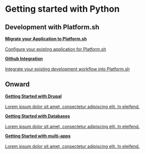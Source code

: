 
# Getting started with Python


## Development with Platform.sh

<html>
<head>
<link rel="stylesheet" href="/styles/styles.css">
</head>
<body>

<a href="/gettingstarted/languages/python/demo/start.html" class="buttongen full"><b>Migrate your Application to Platform.sh</b><br/><br/>Configure your existing application for Platform.sh</a>

<a href="/gettingstarted/languages/python/demo/start.html" class="buttongen full"><b>Github Integration</b><br/><br/>Integrate your existing development workflow into Platform.sh</a>

</body>
</html>

## Onward

<html>
<head>
<link rel="stylesheet" href="/styles/styles.css">
</head>
<body>

<a href="/gettingstarted/languages/python/demo/start.html" class="buttongen full"><b>Getting Started with Drupal</b><br/><br/>Lorem ipsum dolor sit amet, consectetur adipiscing elit. In eleifend.</a>

<a href="/gettingstarted/languages/python/demo/start.html" class="buttongen full"><b>Getting Started with Databases</b><br/><br/>Lorem ipsum dolor sit amet, consectetur adipiscing elit. In eleifend.</a>

<a href="/gettingstarted/languages/python/demo/start.html" class="buttongen full"><b>Getting Started with multi-apps</b><br/><br/>Lorem ipsum dolor sit amet, consectetur adipiscing elit. In eleifend.</a>

</body>
</html>
